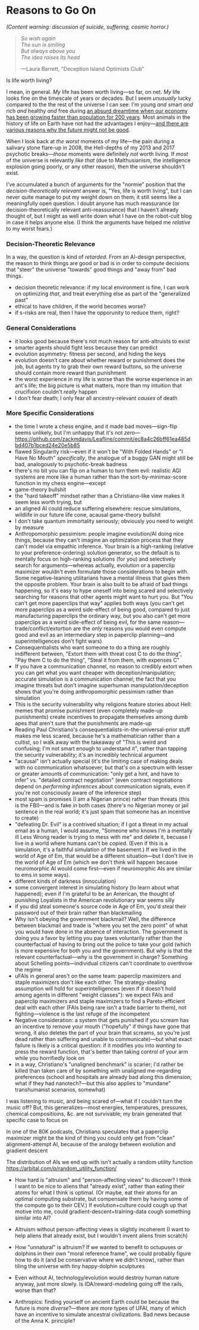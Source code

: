 # Reasons to Go On

_(Content warning: discussion of suicide, suffering, cosmic horror.)_

> _So wish again  
> The sun is smiling  
> But always above you  
> The idea raises its head_
>
> —Laura Barrett, "Deception Island Optimists Club"

Is life worth living?

I mean, in general. _My_ life has been worth living—so far, on net. _My_ life looks fine on the timescale of years or decades. But I seem _unusually_ lucky compared to the the rest of the universe I can see: I'm young _and_ smart _and_ rich _and_ healthy _and_ free during [an absurd dreamtime when our economy has been growing faster than population for 200 years](https://www.overcomingbias.com/2009/09/this-is-the-dream-time.html). Most animals in the history of life on Earth have not had the advantages I enjoy—[and there are various reasons why the future might not be good](https://centerforreducingsuffering.org/intro/).

When I look back at _the worst_ moments of my life—the pain during a salivary stone flare-up in 2008, the Hell-depths of my 2013 and 2017 psychotic breaks—_those_ moments were definitely _not_ worth living. If _most_ of the universe is relevantly _like that_ (due to Malthusianism, the intelligence explosion going poorly, or any other reason), then the universe shouldn't exist.

I've accumulated a bunch of arguments for the "normie" position that the _decision-theoretically relevant_ answer is, "Yes, life is worth living", but I can never quite manage to put my weight down on them; it still seems like a meaningfully open question. I doubt anyone has much reassurance (or decision-theoretically relevant anti-reassurance) that I haven't already thought of, but I might as well write down what I have on the robot-cult blog in case it helps anyone else. (I think the arguments have helped me _relative_ to my worst fears.)

### Decision-Theoretic Relevance

In a way, the question is kind of _retarded_. From an AI-design perspective, the reason to think things are good or bad is in order to compute decisions that "steer" the universe "towards" good things and "away from" bad things.

* decision theoretic relevance: if my local environment is fine, I can work on optimizing _that_, and treat everything else as part of the "generalized past"
* ethical to have children, if the world becomes worse?
* if s-risks are real, then I have the opporunity to reduce them, right?

### General Considerations

* it looks good because there's not much reason for anti-altruists to exist
* smarter agents should fight less because they can predict
* evolution asymmetry: fitness per second, and hiding the keys
* evolution doesn't care about whether reward or punishment does the job, but agents try to grab their own reward buttons, so the universe should contain more reward than punishment
* the worst experience in my life is worse than the worse experience in an ant's life; the big picture is what matters, more than my intuition that crucifixion couldn't _really_ happen
* I don't fear death; I only fear all ancestry-relevant _causes_ of death

### More Specific Considerations

* the time I wrote a chess engine, and it made bad moves—sign-flip seems unlikely, but I'm unhappy that it's not _zero_— https://github.com/zackmdavis/Leafline/commit/ec8a4c26bff61ea485dbd407b1bced24e20e5b85
* flawed Singularity risk—even if it won't be "With Folded Hands" or "I Have No Mouth" _specifically_, the analogue of a buggy GAN might still be bad, analogously to psychotic-break badness
* there's no bit you can flip on a human to turn them evil: realistic AGI systems are more like a human rather than the sort-by-minimax-score function in my chess engine—except
* game-theory bullshit
* the "hard takeoff" mindset rather than a Christiano-like view makes it seem less worth trying, but 
* an aligned AI could reduce suffering elsewhere: rescue simulations, wildlife in our future life cone, acausal game-theory bullshit
* I don't take quantum immortality seriously; obviously you need to weight by measure
* Anthropomorphic pessimism: people imagine evolution/AI doing nice things, because they can't imagine an optimization process that they can't model via empathic inference. Your brain is a high-ranking (relative to your preference-ordering) solution generator, so the default is to mentally focus on high-ranking solutions (for you) and selectively search for arguments—whereas actually, evolution or a paperclip maximizer wouldn't even formulate those considerations to begin with. Some negative-leaning utilitarians have a mental illness that gives them the opposite problem. Your brain is also built to be afraid of bad things happening, so it's easy to hype oneself into being scared and selectively searching for reasons that other agents might want to hurt you. But "You can't get more paperclips that way" applies both ways (you can't get more paperclips as a weird side-effect of being good, compared to just manufacturing paperclips the ordinary way, but you also can't get more paperclips as a weird side-effect of being evil, for the same reason—trade/conflict/extortion are the _only_ reasons you would even compute good and evil as an intermediary step in paperclip planning—and superintelligences don't fight wars)
* Consequentialists who want someone to do a thing are roughly indifferent between, "Extort them with threat cost C to do the thing", "Pay them C to do the thing", "Steal it from them, with expenses C"
* If you have a communication channel, no reason to credibly extort when you can get what you want cheaper with deception/manipulation; accurate simulation is a communication channel; the fact that you imagine threats but don't imagine superhuman manipulation/deception shows that you're doing anthropomorphic pessimism rather than simulation
* This is the security vulnerability why religions feature stories about Hell: memes that promise punishment (even completely made-up punishments) create incentives to propagate themselves among dumb apes that aren't sure that the punishments are made-up
* Reading Paul Christiano's consequentialists-in-the-universal-prior stuff makes me less scared, because he's a mathematician rather than a cultist, so I walk away with the takeaway of "This is weird and confusing; I'm not smart enough to understand it", rather than tapping the security vulnerability; it's an incredibly technical argument
* "acausal" isn't actually special (it's the limiting case of making deals with no communication whatsoever, but that's on a spectrum with lesser or greater amounts of communication: "only get a hint, and have to infer" vs. "detailed contract negotiation" (even contract negotiations depend on _performing inferences_ about communication signals, even if you're not consciously aware of the inference step)
* most spam is promises (I am a Nigerian prince) rather than threats (this is the FBI)—and is fake in both cases (there's no Nigerian money or jail sentence in the real world; it's just spam that someone has an incentive to create)
* "defeating Dr. Evil" is a contrived situation; if I got a threat in my actual email as a human, I would assume, "Someone who knows I'm a mentally ill Less Wrong reader is trying to mess with me" and delete it, becuase I live in a world where humans can't be copied. (Even if this is a simulation, it's a faithful simulation of the basement.) If we lived in the world of Age of Em, that would be a different situation—but I don't live in the world of Age of Em (which we don't think will happen because neuromorphic AI would come first—even if neuromorphic AIs are similar to ems in some ways).
* different kinds of darkness (innoculation)
* some convergent interest in simulating history (to learn about what happened); even if I'm grateful to be an American, the thought of punishing Loyalists in the American revolutionary war seems silly
* if you did steal someone's source code in Age of Em, you'd steal their password out of their brain rather than blackmailing
* Why isn't obeying the government blackmail? Well, the difference between blackmail and trade is "where you set the zero point" of what you would have done in the absence of interaction. The government is doing you a favor by letting you pay taxes voluntarily rather than the counterfactual of having to bring out the police to take your gold (which is more expensive for both you and the government). But why is that the relevant counterfactual—why is the government in charge? Something about Schelling points—individual citizens can't coordinate to overthrow the regime
* uFAIs in general aren't on the same team: paperclip maximizers and staple maximizers don't like each other. The strategy-stealing assumption will hold for superintelligences (even if it doesn't hold among agents in different "weight classes"): we expect FAIs and paperclip maximizers and staple maximizers to find a Pareto-efficient deal with each other (FAIs being rare isn't a trade barrier to them), not fighting—violence is the last refuge of the incompetent
 * Negative consideration: a system that gets punished if you scream has an incentive to remove your mouth ("hopefully" if things have gone that wrong, it also deletes the part of your brain that screams, so you're just dead rather than suffering and unable to communicate)—but what exact failure is likely is a critical question: if it modifies you into _wanting_ to press the reward function, that's better than taking control of your arm while you horrifiedly look on
* in a way, Christiano's "unaligned benchmark" is scarier; I'd rather be killed than taken care of by something with unaligned me-regarding preferences (school and hospitals are already bad along this dimension; what if they had nanotech?—but this also applies to "mundane" transhumanist scenarios, somewhat)

I was listening to music, and being scared of—what if I couldn't turn the music off? But, this generalizes—most energies, temperatures, pressures, chemical compositioins, &c. are not survivable; my brain generated that specific case to focus on

In one of the 80K podcasts, Christiano speculates that a paperclip maximizer might be the kind of thing you could only get from "clean" alignment-attempt AI, because of the analogy between evolution and gradient descent

The distribution of AIs we end up with isn't actually a random utility function https://arbital.com/p/random_utility_function/

* How hard is "altruism" and "person-affecting views" to discover? I think I want to be nice to aliens that "already exist", rather than eating their atoms for what I think is optimal. (Or maybe, eat their atoms for an optimal computing substrate, but compensate them by having some of the compute go to their CEV.) If evolution+culture could cough up that motive into me, could gradient-descent+training-data cough something similar into AI?
* Altruism without person-affecting views is slightly incoherent (I want to help aliens that already exist, but I wouldn't invent aliens from scratch)

* How "unnatural" is altruism? If we wanted to benefit to octupuses or dolphins in their own "moral reference frame", we could probably figure how to do it (and be conservative where we didn't know), rather than tiling the universe with tiny happy-dolphin sculptures

* Even without AI, technology/evolution would destroy human nature anyway, just more slowly. Is IDA/reward-modeling going off the rails, worse than that?

* Anthropics: finding yourself on ancient Earth could be because the future is more _diverse_?—there are _more_ types of UFAI, many of which have an incentive to simulate ancestral civilizations. Bad news because of the Anna K. principle?
